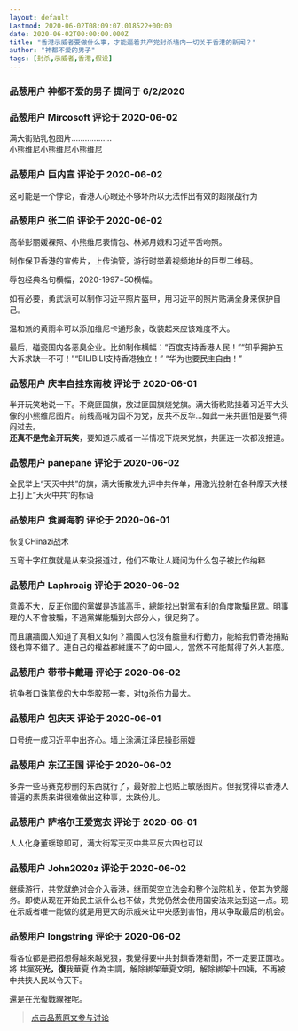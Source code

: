```yaml
---
layout: default
Lastmod: 2020-06-02T08:09:07.018522+00:00
date: 2020-06-02T00:00:00.000Z
title: "香港示威者要做什么事，才能逼着共产党封杀墙内一切关于香港的新闻？"
author: "神都不爱的男子"
tags: [封杀,示威者,香港,假设]
---
```



### 品葱用户 **神都不爱的男子** 提问于 6/2/2020
    

    
                

### 品葱用户 **Mircosoft** 评论于 2020-06-02
        
满大街贴乳包图片………………  
小熊维尼小熊维尼小熊维尼
        
                

### 品葱用户 **巨内宣** 评论于 2020-06-02
        
这可能是一个悖论，香港人心眼还不够坏所以无法作出有效的超限战行为
        
                

### 品葱用户 **张二伯** 评论于 2020-06-02
        
高举彭丽媛裸照、小熊维尼表情包、林郑月娥和习近平舌吻照。  
  
制作保卫香港的宣传片，上传油管，游行时举着视频地址的巨型二维码。  
  
辱包经典名句横幅，2020-1997=50横幅。  
  
如有必要，勇武派可以制作习近平照片盔甲，用习近平的照片贴满全身来保护自己。  
  
温和派的黄雨伞可以添加维尼卡通形象，改装起来应该难度不大。  
  
最后，碰瓷国内各恶臭企业。比如制作横幅：“百度支持香港人民！”“知乎拥护五大诉求缺一不可！”“BILIBILI支持香港独立！” “华为也要民主自由！”
        
                

### 品葱用户 **庆丰自挂东南枝** 评论于 2020-06-01
        
半开玩笑地说一下。不烧匪国旗，放过匪国旗烧党旗。满大街粘贴挂着习近平大头像的小熊维尼图片。前线高喊为国不为党，反共不反华...如此一来共匪怕是要气得闷过去。  
**还真不是完全开玩笑**，要知道示威者一半情况下烧来党旗，共匪连一次都没报道。
        
                

### 品葱用户 **panepane** 评论于 2020-06-02
        
全民举上“天灭中共”的旗，满大街散发九评中共传单，用激光投射在各种摩天大楼上打上“天灭中共”的标语
        
                

### 品葱用户 **食屑海豹** 评论于 2020-06-01
        
恢复CHinazi战术  
  
五弯十字红旗就是从来没报道过，他们不敢让人疑问为什么包子被比作纳粹
        
                

### 品葱用户 **Laphroaig** 评论于 2020-06-02
        
意義不大，反正你國的黨媒是造謠高手，總能找出對黨有利的角度欺騙民眾。明事理的人不會被騙，不過黨媒能騙到大部分人，很足夠了。  
  
  
而且讓牆國人知道了真相又如何？牆國人也沒有膽量和行動力，能給我們香港捐點錢也算不錯了。連自己的權益都維護不了的中國人，當然不可能幫得了外人甚麼。
        
                

### 品葱用户 **带带卡戴珊** 评论于 2020-06-02
        
抗争者口诛笔伐的大中华胶那一套，对tg杀伤力最大。
        
                

### 品葱用户 **包庆天** 评论于 2020-06-01
        
口号统一成习近平中出齐心。墙上涂满江泽民操彭丽媛
        
                

### 品葱用户 **东辽王国** 评论于 2020-06-02
        
多弄一些马赛克秒删的东西就行了，最好脸上也贴上敏感图片。但我觉得以香港人普遍的素质来讲很难做出这种事，太跌份儿。
        
                

### 品葱用户 **萨格尔王爱宽衣** 评论于 2020-06-01
        
人人化身董瑶琼即可，满大街写天灭中共平反六四也可以
        
                

### 品葱用户 **John2020z** 评论于 2020-06-02
        
继续游行，共党就绝对会介入香港，继而架空立法会和整个法院机关，使其为党服务。即使从现在开始民主派什么也不做，共党仍然会使用国安法来达到这一点。现在示威者唯一能做的就是用更大的示威来让中央感到害怕，用以争取最后的机会。
        
                

### 品葱用户 **longstring** 评论于 2020-06-02
        
看各位都是把招想得越來越兇狠，我覺得要中共封鎖香港新聞，不一定要正面攻。將 共黨死**光，復**我華夏 作為主調，解除綁架華夏文明，解除綁架十四姨，不再被中共挾人民以令天下。  
  
還是在光復戰線裡呢。
        
                





> [点击品葱原文参与讨论](https://pincong.rocks/question/26521?warning)

